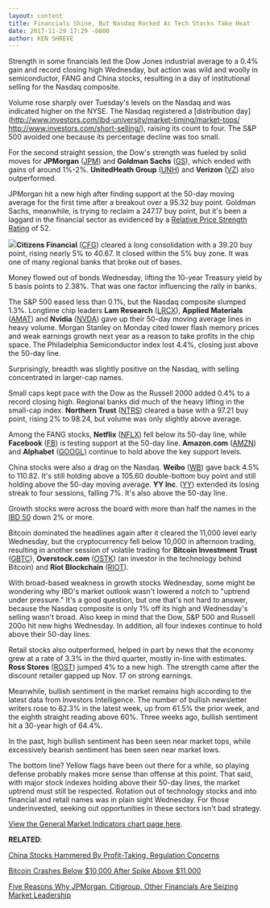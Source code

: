```yaml
---
layout: content
title: Financials Shine, But Nasdaq Rocked As Tech Stocks Take Heat
date: 2017-11-29 17:29 -0800
author: KEN SHREVE
---
```






Strength in some financials led the Dow Jones industrial average to a 0.4% gain and record closing high Wednesday, but action was wild and woolly in semiconductor, FANG and China stocks, resulting in a day of institutional selling for the Nasdaq composite.




 Volume rose sharply over Tuesday's levels on the Nasdaq and was indicated higher on the NYSE. The Nasdaq registered a [distribution day](http://www.investors.com/ibd-university/market-timing/market-tops/ http://www.investors.com/short-selling/), raising its count to four. The S&P 500 avoided one because its percentage decline was too small.


For the second straight session, the Dow's strength was fueled by solid moves for **JPMorgan** ([JPM](https://research.investors.com/quote.aspx?symbol=JPM)) and **Goldman Sachs** ([GS](https://research.investors.com/quote.aspx?symbol=GS)), which ended with gains of around 1%-2%. **UnitedHeath Group** ([UNH](https://research.investors.com/quote.aspx?symbol=UNH)) and **Verizon** ([VZ](https://research.investors.com/quote.aspx?symbol=VZ)) also outperformed.


JPMorgan hit a new high after finding support at the 50-day moving average for the first time after a breakout over a 95.32 buy point. Goldman Sachs, meanwhile, is trying to reclaim a 247.17 buy point, but it's been a laggard in the financial sector as evidenced by a [Relative Price Strength Rating](https://www.investors.com/ibd-university/find-evaluate-stocks/exclusive-ratings/) of 52.


**![](https://www.investors.com/wp-content/uploads/2017/11/MP112917-161x300.png)Citizens Financial** ([CFG](https://research.investors.com/quote.aspx?symbol=CFG)) cleared a long consolidation with a 39.20 buy point, rising nearly 5% to 40.67. It closed within the 5% buy zone. It was one of many regional banks that broke out of bases.


Money flowed out of bonds Wednesday, lifting the 10-year Treasury yield by 5 basis points to 2.38%. That was one factor influencing the rally in banks.


The S&P 500 eased less than 0.1%, but the Nasdaq composite slumped 1.3%. Longtime chip leaders **Lam Research** ([LRCX](https://research.investors.com/quote.aspx?symbol=LRCX)), **Applied Materials** ([AMAT](https://research.investors.com/quote.aspx?symbol=AMAT)) and **Nvidia** ([NVDA](https://research.investors.com/quote.aspx?symbol=NVDA)) gave up their 50-day moving average lines in heavy volume. Morgan Stanley on Monday cited lower flash memory prices and weak earnings growth next year as a reason to take profits in the chip space. The Philadelphia Semiconductor index lost 4.4%, closing just above the 50-day line.


Surprisingly, breadth was slightly positive on the Nasdaq, with selling concentrated in larger-cap names.


Small caps kept pace with the Dow as the Russell 2000 added 0.4% to a record closing high. Regional banks did much of the heavy lifting in the small-cap index. **Northern Trust** ([NTRS](https://research.investors.com/quote.aspx?symbol=NTRS)) cleared a base with a 97.21 buy point, rising 2% to 98.24, but volume was only slightly above average.


Among the FANG stocks, **Netflix** ([NFLX](https://research.investors.com/quote.aspx?symbol=NFLX)) fell below its 50-day line, while **Facebook** ([FB](https://research.investors.com/quote.aspx?symbol=FB)) is testing support at the 50-day line. **Amazon.com** ([AMZN](https://research.investors.com/quote.aspx?symbol=AMZN)) and **Alphabet** ([GOOGL](https://research.investors.com/quote.aspx?symbol=GOOGL)) continue to hold above the key support levels.


China stocks were also a drag on the Nasdaq. **Weibo** ([WB](https://research.investors.com/quote.aspx?symbol=WB)) gave back 4.5% to 110.82. It's still holding above a 105.60 double-bottom buy point and still holding above the 50-day moving average. **YY Inc**. ([YY](https://research.investors.com/quote.aspx?symbol=YY)) extended its losing streak to four sessions, falling 7%. It's also above the 50-day line.


Growth stocks were across the board with more than half the names in the [IBD 50](https://www.investors.com/stock-lists/ibd-50/ibd-50-performance/) down 2% or more.


Bitcoin dominated the headlines again after it cleared the 11,000 level early Wednesday, but the cryptocurrency fell below 10,000 in afternoon trading, resulting in another session of volatile trading for **Bitcoin Investment Trust** ([GBTC](https://research.investors.com/quote.aspx?symbol=GBTC)), **Overstock.com** ([OSTK](https://research.investors.com/quote.aspx?symbol=OSTK)) (an investor in the technology behind Bitcoin) and **Riot Blockchain** ([RIOT](https://research.investors.com/quote.aspx?symbol=RIOT)).


With broad-based weakness in growth stocks Wednesday, some might be wondering why IBD's market outlook wasn't lowered a notch to "uptrend under pressure." It's a good question, but one that's not hard to answer, because the Nasdaq composite is only 1% off its high and Wednesday's selling wasn't broad. Also keep in mind that the Dow, S&P 500 and Russell 200o hit new highs Wednesday. In addition, all four indexes continue to hold above their 50-day lines.


Retail stocks also outperformed, helped in part by news that the economy grew at a rate of 3.3% in the third quarter, mostly in-line with estimates. **Ross Stores** ([ROST](https://research.investors.com/quote.aspx?symbol=ROST)) jumped 4% to a new high. The strength came after the discount retailer gapped up Nov. 17 on strong earnings.


Meanwhile, bullish sentiment in the market remains high according to the latest data from Investors Intelligence. The number of bullish newsletter writers rose to 62.3% in the latest week, up from 61.5% the prior week, and the eighth straight reading above 60%. Three weeks ago, bullish sentiment hit a 30-year high of 64.4%.


In the past, high bullish sentiment has been seen near market tops, while excessively bearish sentiment has been seen near market lows.


The bottom line? Yellow flags have been out there for a while, so playing defense probably makes more sense than offense at this point. That said, with major stock indexes holding above their 50-day lines, the market uptrend must still be respected. Rotation out of technology stocks and into financial and retail names was in plain sight Wednesday. For those underinvested, seeking out opportunities in these sectors isn't bad strategy.


[View the General Market Indicators chart page here](https://www.investors.com/wp-content/uploads/2017/11/IBD2911152529GMI.pdf).


**RELATED**:


[China Stocks Hammered By Profit-Taking, Regulation Concerns](https://www.investors.com/news/technology/china-stocks-hammered-by-profit-taking-regulation-concerns/)


[Bitcoin Crashes Below $10,000 After Spike Above $11,000](https://www.investors.com/news/bitcoin-jumps-past-11000-just-one-day-after-topping-10000/) 


[Five Reasons Why JPMorgan, Citigroup, Other Financials Are Seizing Market Leadership](https://www.investors.com/news/five-reasons-why-jpmorgan-citigroup-other-banks-are-seizing-market-leadership/)




